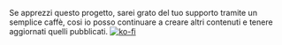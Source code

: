 Se apprezzi questo progetto, sarei grato del tuo supporto tramite un semplice caffè, cosi io posso continuare a creare altri contenuti e tenere aggiornati quelli pubblicati.
[![ko-fi](https://ko-fi.com/img/githubbutton_sm.svg)](https://ko-fi.com/V7V1RWSFR)
